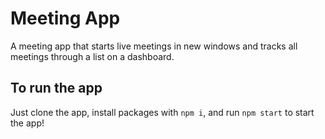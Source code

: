 # Meeting App

A meeting app that starts live meetings in new windows and tracks all meetings through a list on a dashboard.

## To run the app

Just clone the app, install packages with `npm i`, and run `npm start` to start the app!
